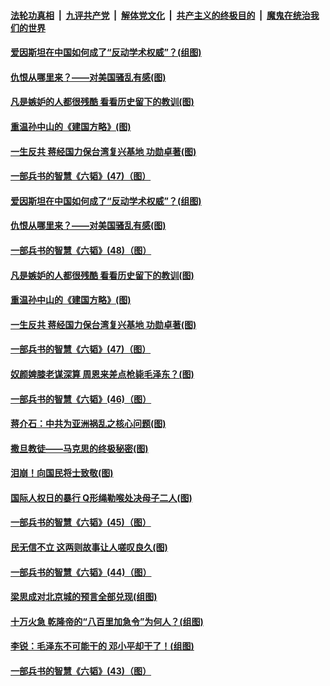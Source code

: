 

####  [法轮功真相](../../../../basic/blob/master/README.md?t=06101501) &nbsp;|&nbsp; [九评共产党](../../../../9ping.md/blob/master/README.md?t=06101501) &nbsp;|&nbsp; [解体党文化](../../../../jtdwh.md/blob/master/README.md?t=06101501)  &nbsp;|&nbsp; [共产主义的终极目的](../../../../gczydzjmd.md/blob/master/README.md?t=06101501) &nbsp;|&nbsp; [魔鬼在统治我们的世界](../../../../mgztzwmdsj.md/blob/master/README.md?t=06101501) 

#### [爱因斯坦在中国如何成了“反动学术权威”？(组图)](../pages/p6/935484.md?t=06101501) 

#### [仇恨从哪里来？——对美国骚乱有感(图)](../pages/p6/936052.md?t=06101501) 

#### [凡是嫉妒的人都很残酷 看看历史留下的教训(图)](../pages/p6/934493.md?t=06101501) 

#### [重温孙中山的《建国方略》(图)](../pages/p6/935482.md?t=06101501) 

#### [一生反共 蒋经国力保台湾复兴基地 功勋卓著(图)](../pages/p6/934951.md?t=06101501) 

#### [一部兵书的智慧《六韬》(47)（图）](../pages/p6/931126.md?t=06101501) 

#### [爱因斯坦在中国如何成了“反动学术权威”？(组图)](../pages/p6/935484.md?t=06101501) 

#### [仇恨从哪里来？——对美国骚乱有感(图)](../pages/p6/936052.md?t=06101501) 

#### [一部兵书的智慧《六韬》(48)（图）](../pages/p6/931127.md?t=06101501) 

#### [凡是嫉妒的人都很残酷 看看历史留下的教训(图)](../pages/p6/934493.md?t=06101501) 

#### [重温孙中山的《建国方略》(图)](../pages/p6/935482.md?t=06101501) 

#### [一生反共 蒋经国力保台湾复兴基地 功勋卓著(图)](../pages/p6/934951.md?t=06101501) 

#### [一部兵书的智慧《六韬》(47)（图）](../pages/p6/931126.md?t=06101501) 

#### [奴颜婢膝老谋深算 周恩来差点枪毙毛泽东？(图)](../pages/p6/935551.md?t=06101501) 

#### [一部兵书的智慧《六韬》(46)（图）](../pages/p6/931125.md?t=06101501) 

#### [蒋介石：中共为亚洲祸乱之核心问题(图)](../pages/p6/935378.md?t=06101501) 

#### [撒旦教徒——马克思的终极秘密(图)](../pages/p6/935813.md?t=06101501) 

#### [泪崩！向国民将士致敬(图)](../pages/p6/934063.md?t=06101501) 

#### [国际人权日的暴行 Q形绳勒喉处决母子二人(图)](../pages/p6/935183.md?t=06101501) 

#### [一部兵书的智慧《六韬》(45)（图）](../pages/p6/931123.md?t=06101501) 

#### [民无信不立 这两则故事让人嗟叹良久(图)](../pages/p6/934477.md?t=06101501) 

#### [一部兵书的智慧《六韬》(44)（图）](../pages/p6/931115.md?t=06101501) 

#### [梁思成对北京城的预言全部兑现(组图)](../pages/p6/934983.md?t=06101501) 

#### [十万火急 乾隆帝的“八百里加急令”为何人？(组图)](../pages/p6/934206.md?t=06101501) 

#### [李锐：毛泽东不可能干的 邓小平却干了！(组图)](../pages/p6/934981.md?t=06101501) 

#### [一部兵书的智慧《六韬》(43)（图）](../pages/p6/931114.md?t=06101501) 

